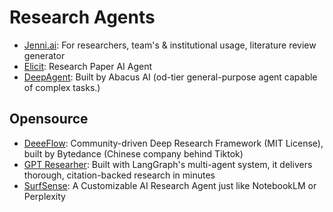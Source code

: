 # Research Agents

- [Jenni.ai](https://jenni.ai/): For researchers, team's & institutional usage, literature review generator
- [Elicit](https://elicit.com/): Research Paper AI Agent
- [DeepAgent](https://deepagent.abacus.ai/): Built by Abacus AI (od-tier general-purpose agent capable of complex tasks.)

## Opensource

- [DeeeFlow](https://deerflow.tech/): Community-driven Deep Research Framework (MIT License), built by Bytedance (Chinese company behind Tiktok)
- [GPT Researher](https://github.com/assafelovic/gpt-researcher): Built with LangGraph's multi-agent system, it delivers thorough, citation-backed research in minutes
- [SurfSense](https://www.surfsense.net/): A Customizable AI Research Agent just like NotebookLM or Perplexity